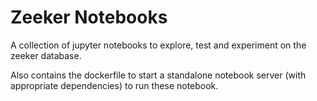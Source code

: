 # Zeeker Notebooks

A collection of jupyter notebooks to explore, test and experiment on the zeeker database.

Also contains the dockerfile to start a standalone notebook server (with appropriate dependencies) to run these notebook.